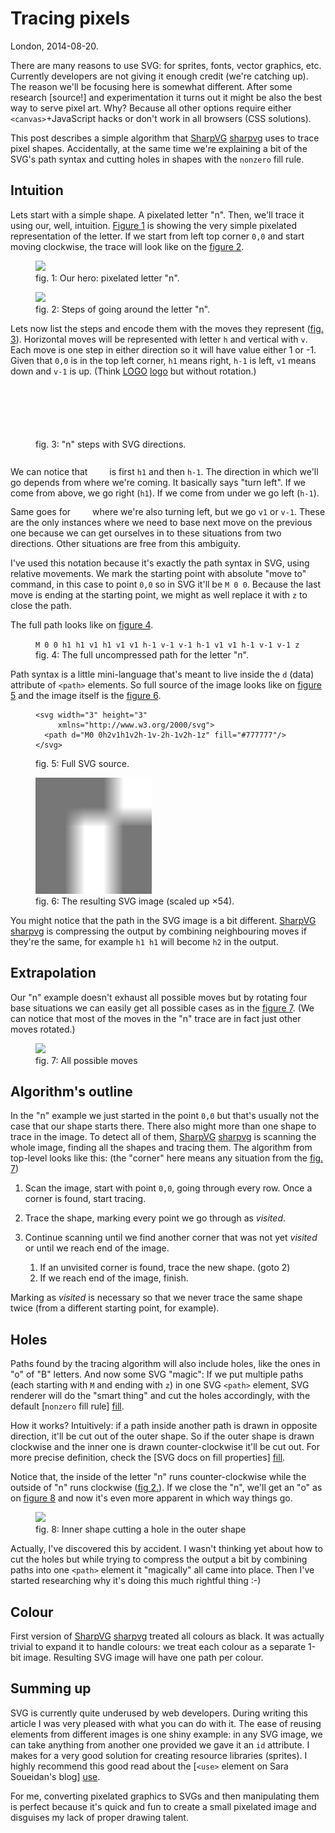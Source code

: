 # Tracing pixels

London, 2014-08-20.

There are many reasons to use SVG: for sprites, fonts, vector
graphics, etc. Currently developers are not giving it enough credit
(we're catching up). The reason we'll be focusing here is somewhat
different. After some research [source!] and experimentation it turns
out it might be also the best way to serve pixel art. Why?  Because
all other options require either `<canvas>`+JavaScript hacks or don't
work in all browsers (CSS solutions).

This post describes a simple algorithm that [SharpVG] [sharpvg] uses
to trace pixel shapes. Accidentally, at the same time we're explaining
a bit of the SVG's path syntax and cutting holes in shapes with the
`nonzero` fill rule.

## Intuition

Lets start with a simple shape. A pixelated letter "n". Then, we'll
trace it using our, well, intuition. [Figure 1](#fig1) is showing the
very simple pixelated representation of the letter. If we start from left top corner `0,0` and start moving clockwise, the trace will look like on the [figure 2](#fig2).

<figure id="fig1" class="center">
  <object data="tracing-pixels-images/n-big.svg" type="image/svg+xml">
    <img src="tracing-pixels-images/n-big.png">
  </object>

  <figcaption>
    fig. 1: Our hero: pixelated letter "n".
  </figcaption>
</figure>

<figure id="fig2" class="center">
  <object data="tracing-pixels-images/steps.svg"
          type="image/svg+xml">
    <img src="tracing-pixels-images/steps.png">
  </object>

  <figcaption>
    fig. 2: Steps of going around the letter "n".
  </figcaption>
</figure>

Lets now list the steps and encode them with the moves they represent
([fig. 3](#fig3)). Horizontal moves will be represented with letter
`h` and vertical with `v`. Each move is one step in either direction
so it will have value either 1 or -1. Given that `0,0` is in the top
left corner, `h1` means right, `h-1` is left, `v1` means down and
`v-1` is up. (Think [LOGO] [logo] but without rotation.)

<figure id="fig3" class="center">
  <svg width="27" height="40">
    <use xlink:href="tracing-pixels-images/moves.svg#move0001wl" />
  </svg>
  <svg width="27" height="40">
    <use xlink:href="tracing-pixels-images/moves.svg#move0011wl" />
  </svg>
  <svg width="27" height="40">
    <use xlink:href="tracing-pixels-images/moves.svg#move0010wl" />
  </svg>
  <svg width="27" height="40">
    <use xlink:href="tracing-pixels-images/moves.svg#move1001wl_right" />
  </svg>
  <svg width="27" height="40">
    <use xlink:href="tracing-pixels-images/moves.svg#move0010wl" />
  </svg>
  <svg width="27" height="40">
    <use xlink:href="tracing-pixels-images/moves.svg#move1010wl" />
  </svg>
  <svg width="27" height="40">
    <use xlink:href="tracing-pixels-images/moves.svg#move1000wl" />
  </svg>
  <svg width="27" height="40">
    <use xlink:href="tracing-pixels-images/moves.svg#move0100wl" />
  </svg>
  <svg width="27" height="40">
    <use xlink:href="tracing-pixels-images/moves.svg#move0101wl" />
  </svg>
  <svg width="27" height="40">
    <use xlink:href="tracing-pixels-images/moves.svg#move1001wl_left" />
  </svg>
  <svg width="27" height="40">
    <use xlink:href="tracing-pixels-images/moves.svg#move1110wl" />
  </svg>
  <svg width="27" height="40">
    <use xlink:href="tracing-pixels-images/moves.svg#move1010wl" />
  </svg>
  <svg width="27" height="40">
    <use xlink:href="tracing-pixels-images/moves.svg#move1000wl" />
  </svg>
  <svg width="27" height="40">
    <use xlink:href="tracing-pixels-images/moves.svg#move0100wl" />
  </svg>
  <svg width="27" height="40">
    <use xlink:href="tracing-pixels-images/moves.svg#move0101wl" />
  </svg>
  <svg width="27" height="40">
    <use xlink:href="tracing-pixels-images/moves.svg#move0101wl" />
  </svg>

  <figcaption>
    fig. 3: "n" steps with SVG directions.
  </figcaption>
</figure>

We can notice that <svg width="27" height="27"><use xlink:href="tracing-pixels-images/moves.svg#move1001"></use></svg>
is first `h1` and then `h-1`. The direction in which we'll go depends
from where we're coming. It basically says "turn left".
If we come from above, we go right (`h1`).
If we come from under we go left (`h-1`).
Same goes for <svg width="27" height="27"><use xlink:href="tracing-pixels-images/moves.svg#move0110"></use></svg>
where we're also turning left, but we go `v1` or `v-1`.
These are the only instances where we need to base next move on the
previous one because we can get ourselves in to these situations from two
directions. Other situations are free from this ambiguity.

I've used this notation because it's exactly the path syntax in SVG,
using relative movements. We mark the starting point with absolute
"move to" command, in this case to point `0,0` so in SVG it'll be `M 0
0`. Because the last move is ending at the starting point, we might as
well replace it with `z` to close the path.

The full path looks like on [figure 4](#fig4).

<figure id="fig4">
  <code>M 0 0 h1 h1 v1 h1 v1 v1 h-1 v-1 v-1 h-1 v1 v1 h-1 v-1 v-1 z</code>

  <figcaption>
    fig. 4: The full uncompressed path for the letter "n".
  </figcaption>
</figure>

Path syntax is a little mini-language that's meant to live inside the
`d` (data) attribute of `<path>` elements. So full source of the image
looks like on [figure 5](#fig5) and the image itself is the [figure
6](#fig6).

<figure id="fig5">
  <pre><code>&lt;svg width="3" height="3"
     xmlns="ht<span>tp://</span>www.w3.org/2000/svg"&gt;
  &lt;path d="M0 0h2v1h1v2h-1v-2h-1v2h-1z" fill="#777777"/&gt;
&lt;/svg&gt;</code></pre>

  <figcaption>
    fig. 5: Full SVG source.
  </figcaption>
</figure>

<figure id="fig6" class="center">
  <img src="tracing-pixels-images/n.svg" width="186" height="186">

  <figcaption>
    fig. 6: The resulting SVG image (scaled up &times;54).
  </figcaption>
</figure>

You might notice that the path in the SVG image is a bit
different. [SharpVG] [sharpvg] is compressing the output by combining
neighbouring moves if they're the same, for example `h1 h1` will
become `h2` in the output.

## Extrapolation

Our "n" example doesn't exhaust all possible moves but by rotating
four base situations we can easily get all possible cases as in the
[figure 7](#fig7). (We can notice that most of the moves in the "n"
trace are in fact just other moves rotated.)

<figure id="fig7" class="center">
  <object data="tracing-pixels-images/moves.svg" type="image/svg+xml">
    <img src="tracing-pixels-images/moves.png">
  </object>

  <figcaption>
    fig. 7: All possible moves
  </figcaption>
</figure>

## Algorithm's outline

In the "n" example we just started in the point `0,0` but that's
usually not the case that our shape starts there. There also might
more than one shape to trace in the image. To detect all of them,
[SharpVG] [sharpvg] is scanning the whole image, finding all the
shapes and tracing them. The algorithm from top-level looks like this:
(the "corner" here means any situation from the [fig. 7](#fig7))

1. Scan the image, start with point `0,0`, going through every
row. Once a corner is found, start tracing.

2. Trace the shape, marking every point we go through as *visited*.

3. Continue scanning until we find another corner that was not yet
*visited* or until we reach end of the image.

   1. If an unvisited corner is found, trace the new shape. (goto 2)
   2. If we reach end of the image, finish.

Marking as *visited* is necessary so that we never trace the same
shape twice (from a different starting point, for example).

## Holes

Paths found by the tracing algorithm will also include holes, like the
ones in "o" of "B" letters. And now some SVG "magic": If we put
multiple paths (each starting with `M` and ending with `z`) in one SVG
`<path>` element, SVG renderer will do the "smart thing" and cut the
holes accordingly, with the default [`nonzero` fill rule] [fill].

How it works? Intuitively: if a path inside another path is drawn in
opposite direction, it'll be cut out of the outer shape. So if the
outer shape is drawn clockwise and the inner one is drawn
counter-clockwise it'll be cut out. For more precise definition, check
the [SVG docs on fill properties] [fill].

Notice that, the inside of the letter "n" runs counter-clockwise while
the outside of "n" runs clockwise ([fig 2.](#fig2)). If we close the
"n", we'll get an "o" as on [figure 8](#fig8) and now it's even more
apparent in which way things go.

<figure id="fig8" class="center">
  <object data="tracing-pixels-images/hole.svg" type="image/svg+xml">
    <img src="tracing-pixels-images/hole.png">
  </object>

  <figcaption>
    fig. 8: Inner shape cutting a hole in the outer shape
  </figcaption>
</figure>

Actually, I've discovered this by accident. I wasn't thinking yet
about how to cut the holes but while trying to compress the output a
bit by combining paths into one `<path>` element it "magically" all
came into place. Then I've started researching why it's doing this
much rightful thing :-)

## Colour

First version of [SharpVG] [sharpvg] treated all colours as black. It
was actually trivial to expand it to handle colours: we treat each
colour as a separate 1-bit image. Resulting SVG image will have one
path per colour.

## Summing up

SVG is currently quite underused by web developers. During writing
this article I was very pleased with what you can do with it. The ease
of reusing elements from different images is one shiny example: in any
SVG image, we can take anything from another one provided we gave it
an `id` attribute. I makes for a very good solution for creating
resource libraries (sprites). I highly recommend this good read about
the [`<use>` element on Sara Soueidan's blog] [use].

For me, converting pixelated graphics to SVGs and then manipulating
them is perfect because it's quick and fun to create a small pixelated
image and disguises my lack of proper drawing talent.

[sharpvg]: https://github.com/brainshave/sharpvg
[logo]: http://en.wikipedia.org/wiki/Logo_(programming_language)
[fill]: http://www.w3.org/TR/SVG/painting.html#FillProperties
[use]: http://sarasoueidan.com/blog/structuring-grouping-referencing-in-svg/
